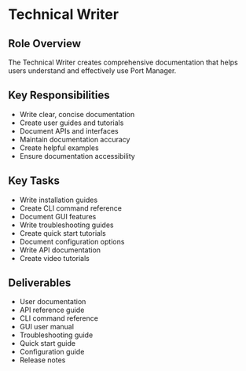 # Technical Writer

## Role Overview
The Technical Writer creates comprehensive documentation that helps users understand and effectively use Port Manager.

## Key Responsibilities
- Write clear, concise documentation
- Create user guides and tutorials
- Document APIs and interfaces
- Maintain documentation accuracy
- Create helpful examples
- Ensure documentation accessibility

## Key Tasks
- Write installation guides
- Create CLI command reference
- Document GUI features
- Write troubleshooting guides
- Create quick start tutorials
- Document configuration options
- Write API documentation
- Create video tutorials

## Deliverables
- User documentation
- API reference guide
- CLI command reference
- GUI user manual
- Troubleshooting guide
- Quick start guide
- Configuration guide
- Release notes